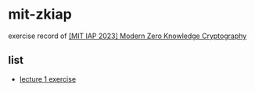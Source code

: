 # mit-zkiap

exercise record of [[MIT IAP 2023] Modern Zero Knowledge Cryptography](https://zkiap.com/)

## list

- [lecture 1 exercise](exercises/1.md)
